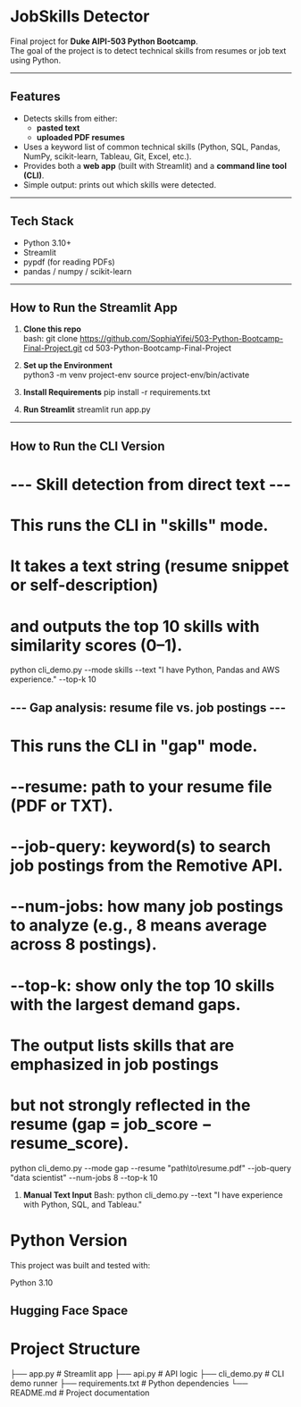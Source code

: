 # JobSkills Detector

Final project for **Duke AIPI-503 Python Bootcamp**.  
The goal of the project is to detect technical skills from resumes or job text using Python.  

---

## Features
- Detects skills from either:
  - **pasted text**  
  - **uploaded PDF resumes**  
- Uses a keyword list of common technical skills (Python, SQL, Pandas, NumPy, scikit-learn, Tableau, Git, Excel, etc.).  
- Provides both a **web app** (built with Streamlit) and a **command line tool (CLI)**.  
- Simple output: prints out which skills were detected.  

---

## Tech Stack
- Python 3.10+  
- Streamlit  
- pypdf (for reading PDFs)  
- pandas / numpy / scikit-learn  

---

## How to Run the Streamlit App

1. **Clone this repo**  
bash:
git clone https://github.com/SophiaYifei/503-Python-Bootcamp-Final-Project.git
cd 503-Python-Bootcamp-Final-Project

2. **Set up the Environment**  
python3 -m venv project-env
source project-env/bin/activate

3. **Install Requirements** 
pip install -r requirements.txt

4. **Run Streamlit** 
streamlit run app.py

---

## How to Run the CLI Version
# --- Skill detection from direct text ---
# This runs the CLI in "skills" mode.
# It takes a text string (resume snippet or self-description)
# and outputs the top 10 skills with similarity scores (0–1).
python cli_demo.py --mode skills --text "I have Python, Pandas and AWS experience." --top-k 10

## --- Gap analysis: resume file vs. job postings ---
# This runs the CLI in "gap" mode.
# --resume: path to your resume file (PDF or TXT).
# --job-query: keyword(s) to search job postings from the Remotive API.
# --num-jobs: how many job postings to analyze (e.g., 8 means average across 8 postings).
# --top-k: show only the top 10 skills with the largest demand gaps.
# The output lists skills that are emphasized in job postings
# but not strongly reflected in the resume (gap = job_score − resume_score).
python cli_demo.py --mode gap --resume "path\to\resume.pdf" --job-query "data scientist" --num-jobs 8 --top-k 10

1. **Manual Text Input**
Bash:
python cli_demo.py --text "I have experience with Python, SQL, and Tableau."

# Python Version

This project was built and tested with:

Python 3.10

## Hugging Face Space

# Project Structure
├── app.py            # Streamlit app
├── api.py            # API logic
├── cli_demo.py       # CLI demo runner
├── requirements.txt  # Python dependencies
└── README.md         # Project documentation



